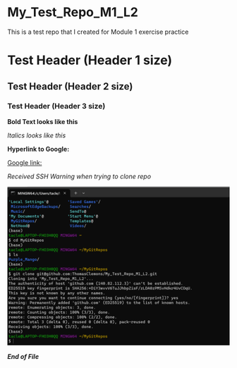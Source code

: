 # My_Test_Repo_M1_L2
This is a test repo that I created for Module 1 exercise practice

# Test Header (Header 1 size)

## Test Header (Header 2 size)

### Test Header (Header 3 size)

**Bold Text looks like this**

*Italics looks like this*

**Hyperlink to Google:**

[Google link: ](https://www.google.com)

*Received SSH Warning when trying to clone repo*

![Image Here -- ](Image1.png)


***End of File***